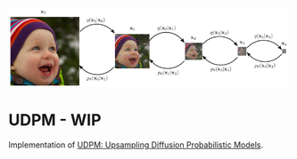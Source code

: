 <img src="./udpm.png" width="666" alt="Architecture of UDPM"/>

# UDPM - WIP
Implementation of [UDPM: Upsampling Diffusion Probabilistic Models](https://arxiv.org/abs/2305.16269).
